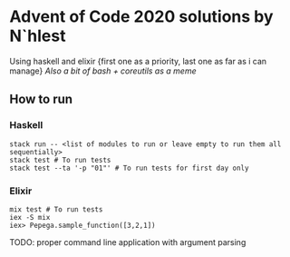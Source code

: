 # Advent of Code 2020 solutions by N`hlest

Using haskell and elixir {first one as a priority, last one as far as i can manage}
*Also a bit of bash + coreutils as a meme*

## How to run

### Haskell

```shell
stack run -- <list of modules to run or leave empty to run them all sequentially>
stack test # To run tests
stack test --ta '-p "01"' # To run tests for first day only
```

### Elixir

```shell
mix test # To run tests
iex -S mix
iex> Pepega.sample_function([3,2,1])
```

TODO: proper command line application with argument parsing
